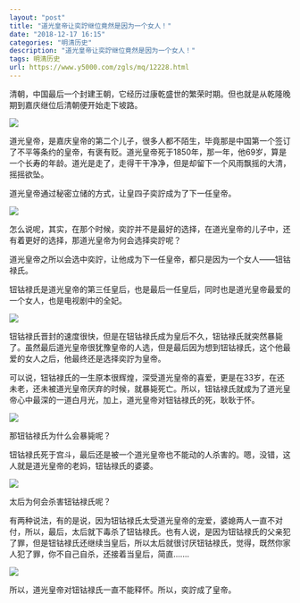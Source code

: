 ```yaml
---
layout: "post"
title: "道光皇帝让奕詝继位竟然是因为一个女人！"
date: "2018-12-17 16:15"
categories: "明清历史"
description: "道光皇帝让奕詝继位竟然是因为一个女人！"
tags: 明清历史
url: https://www.y5000.com/zgls/mq/12228.html
---
```






清朝，中国最后一个封建王朝，它经历过康乾盛世的繁荣时期。但也就是从乾隆晚期到嘉庆继位后清朝便开始走下坡路。

![](https://img.y5000.com/uploads/allimg/170204/8-1F204145944548.jpg)

道光皇帝，是嘉庆皇帝的第二个儿子，很多人都不陌生，毕竟那是中国第一个签订了不平等条约的皇帝，有褒有贬。道光皇帝死于1850年，那一年，他69岁，算是一个长寿的年龄。道光是走了，走得干干净净，但是却留下一个风雨飘摇的大清，摇摇欲坠。

道光皇帝通过秘密立储的方式，让皇四子奕詝成为了下一任皇帝。

![](https://img.y5000.com/uploads/allimg/170204/8-1F204145951L9.jpg)

怎么说呢，其实，在那个时候，奕詝并不是最好的选择，在道光皇帝的儿子中，还有着更好的选择，那道光皇帝为何会选择奕詝呢？

道光皇帝之所以会选中奕詝，让他成为下一任皇帝，都只是因为一个女人——钮钴禄氏。

钮钴禄氏是道光皇帝的第三任皇后，也是最后一任皇后，同时也是道光皇帝最爱的一个女人，也是电视剧中的全妃。

![](https://img.y5000.com/uploads/allimg/170204/8-1F204150000518.jpg)

钮钴禄氏晋封的速度很快，但是在钮钴禄氏成为皇后不久，钮钴禄氏就突然暴毙了。虽然最后道光皇帝很犹豫皇帝的人选，但是最后因为想到钮钴禄氏，这个他最爱的女人之后，他最终还是选择奕詝为皇帝。

可以说，钮钴禄氏的一生原本很辉煌，深受道光皇帝的喜爱，更是在33岁，在还未老，还未被道光皇帝厌弃的时候，就暴毙死亡。所以，钮钴禄氏就成为了道光皇帝心中最深的一道白月光，加上，道光皇帝对钮钴禄氏的死，耿耿于怀。

![](https://img.y5000.com/uploads/allimg/170204/8-1F204150010X2.jpg)

那钮钴禄氏为什么会暴毙呢？

钮钴禄氏死于宫斗，最后还是被一个道光皇帝也不能动的人杀害的。嗯，没错，这人就是道光皇帝的老妈，钮钴禄氏的婆婆。

![](https://img.y5000.com/uploads/allimg/170204/8-1F2041500191Y.jpg)

太后为何会杀害钮钴禄氏呢？

有两种说法，有的是说，因为钮钴禄氏太受道光皇帝的宠爱，婆媳两人一直不对付，所以，最后，太后就下毒杀了钮钴禄氏。也有人说，是因为钮钴禄氏的父亲犯了罪，但是钮钴禄氏还继续当皇后，所以太后就很讨厌钮钴禄氏，觉得，既然你家人犯了罪，你不自己自杀，还接着当皇后，简直.......

![](https://img.y5000.com/uploads/allimg/170204/8-1F20415002c14.jpg)

所以，道光皇帝对钮钴禄氏一直不能释怀。所以，奕詝成了皇帝。
